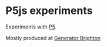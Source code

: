 # P5js experiments

Experiments with [P5](https://p5js.org).

Mostly produced at [Generator Brighton](https://generator.horse)
